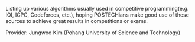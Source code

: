Listing up various algorithms usually used in competitive programming(e.g. IOI, ICPC, Codeforces, etc.), hoping POSTECHians make good use of these sources to achieve great results in competitions or exams.

Provider: Jungwoo Kim (Pohang University of Science and Technology)